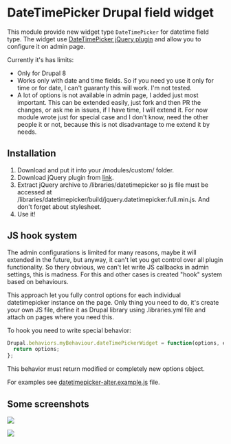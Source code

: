 # DateTimePicker Drupal field widget

This module provide new widget type `DateTimePicker` for datetime field type.
The widget use [DateTimePicker jQuery plugin](https://github.com/xdan/datetimepicker) and allow you to configure it on admin page.

Currently it's has limits:

- Only for Drupal 8
- Works only with date and time fields. So if you need yo use it only for time or for date, I can't guaranty this will work. I'm not tested.
- A lot of options is not available in admin page, I added just most important. This can be extended easily, just fork and then PR the changes, or ask me in issues, if I have time, I will extend it. For now module wrote just for special case and I don't know, need the other people it or not, because this is not disadvantage to me extend it by needs.

## Installation

1. Download and put it into your /modules/custom/ folder.
2. Download jQuery plugin from [link](https://github.com/xdan/datetimepicker/releases).
3. Extract jQuery archive to /libraries/datetimepicker so js file must be accessed at /libraries/datetimepicker/build/jquery.datetimepicker.full.min.js. And don't forget about stylesheet.
4. Use it!

## JS hook system

The admin configurations is limited for many reasons, maybe it will extended in the future, but anyway, it can't let you get control over all plugin functionality. So thery obvious, we can't let write JS callbacks in admin settings, this is madness. For this and other cases is created "hook" system based on behaviours.

This approach let you fully control options for each individual datetimepicker instance on the page. Only thing you need to do, it's create your own JS file, define it as Drupal library using .libraries.yml file and attach on pages where you need this.

To hook you need to write special behavior:

```js
Drupal.behaviors.myBehaviour.dateTimePickerWidget = function(options, element) {
  return options;
};
```
This behavior must return modified or completely new options object.

For examples see [datetimepicker-alter.example.js](assets/js/datetimepicker-alter.example.js) file.

## Some screenshots

![](https://i.imgur.com/gzBVeJL.png)

![](https://i.imgur.com/53rROMK.png)
